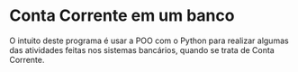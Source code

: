 # Conta Corrente em um banco
O intuito deste programa é usar a POO com o Python para realizar algumas das atividades feitas nos sistemas bancários, quando se trata de Conta Corrente.
